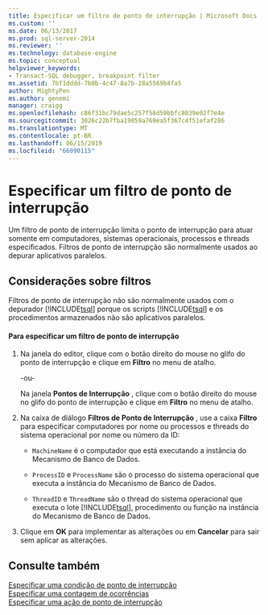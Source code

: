 ```yaml
---
title: Especificar um filtro de ponto de interrupção | Microsoft Docs
ms.custom: ''
ms.date: 06/13/2017
ms.prod: sql-server-2014
ms.reviewer: ''
ms.technology: database-engine
ms.topic: conceptual
helpviewer_keywords:
- Transact-SQL debugger, breakpoint filter
ms.assetid: 7bf1dddd-7b0b-4c47-8a7b-28a5569b4fa5
author: MightyPen
ms.author: genemi
manager: craigg
ms.openlocfilehash: c86f31bc79dae5c257f58d59bbfc8039e02f7e4e
ms.sourcegitcommit: 3026c22b7fba19059a769ea5f367c4f51efaf286
ms.translationtype: MT
ms.contentlocale: pt-BR
ms.lasthandoff: 06/15/2019
ms.locfileid: "66090115"
---
```

# <a name="specify-a-breakpoint-filter"></a>Especificar um filtro de ponto de interrupção
  Um filtro de ponto de interrupção limita o ponto de interrupção para atuar somente em computadores, sistemas operacionais, processos e threads especificados. Filtros de ponto de interrupção são normalmente usados ao depurar aplicativos paralelos.  
  
##  <a name="BKMK_ActionConsiderations"></a> Considerações sobre filtros  
 Filtros de ponto de interrupção não são normalmente usados com o depurador [!INCLUDE[tsql](../../includes/tsql-md.md)] porque os scripts [!INCLUDE[tsql](../../includes/tsql-md.md)] e os procedimentos armazenados não são aplicativos paralelos.  
  
#### <a name="to-specify-a-breakpoint-filter"></a>Para especificar um filtro de ponto de interrupção  
  
1.  Na janela do editor, clique com o botão direito do mouse no glifo do ponto de interrupção e clique em **Filtro** no menu de atalho.  
  
     -ou-  
  
     Na janela **Pontos de Interrupção** , clique com o botão direito do mouse no glifo do ponto de interrupção e clique em **Filtro** no menu de atalho.  
  
2.  Na caixa de diálogo **Filtros de Ponto de Interrupção** , use a caixa **Filtro** para especificar computadores por nome ou processos e threads do sistema operacional por nome ou número da ID:  
  
    -   `MachineName` é o computador que está executando a instância do Mecanismo de Banco de Dados.  
  
    -   `ProcessID` e `ProcessName` são o processo do sistema operacional que executa a instância do Mecanismo de Banco de Dados.  
  
    -   `ThreadID` e `ThreadName` são o thread do sistema operacional que executa o lote [!INCLUDE[tsql](../../includes/tsql-md.md)], procedimento ou função na instância do Mecanismo de Banco de Dados.  
  
3.  Clique em **OK** para implementar as alterações ou em **Cancelar** para sair sem aplicar as alterações.  
  
## <a name="see-also"></a>Consulte também  
 [Especificar uma condição de ponto de interrupção](specify-a-breakpoint-condition.md)   
 [Especificar uma contagem de ocorrências](specify-a-hit-count.md)   
 [Especificar uma ação de ponto de interrupção](specify-a-breakpoint-action.md)  
